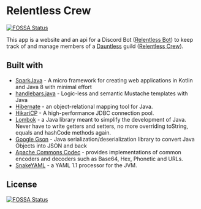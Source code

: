 # **Relentless Crew**
[![FOSSA Status](https://app.fossa.com/api/projects/git%2Bgithub.com%2Fmedicm%2Frelentlesscrew.svg?type=shield)](https://app.fossa.com/projects/git%2Bgithub.com%2Fmedicm%2Frelentlesscrew?ref=badge_shield)


This app is a website and an api for a Discord Bot ([Relentless Bot](https://github.com/medicm/relentlessbot)) to keep track of and manage members of a [Dauntless](https://playdauntless.com/) guild ([Relentless Crew](http://relentlesscrew.xyz)).


## **Built with**
- [SparkJava](http://sparkjava.com/) - A micro framework for creating web applications in Kotlin and Java 8 with minimal effort
- [handlebars.java](https://github.com/jknack/handlebars.java) - Logic-less and semantic Mustache templates with Java 
- [Hibernate](http://hibernate.org/) - an object-relational mapping tool for Java. 
- [HikariCP](http://brettwooldridge.github.io/HikariCP/) - A high-performance JDBC connection pool.
- [Lombok](https://projectlombok.org/) - a Java library meant to simplify the development of Java. Never have to write getters and setters, no more overriding toString, equals and hashCode methods again.
- [Google Gson](https://github.com/google/gson) - Java serialization/deserialization library to convert Java Objects into JSON and back
- [Apache Commons Codec](https://commons.apache.org/proper/commons-codec/) - provides implementations of common encoders and decoders such as Base64, Hex, Phonetic and URLs.
- [SnakeYAML](https://bitbucket.org/asomov/snakeyaml/src/default/) - a YAML 1.1 processor for the JVM.


## License
[![FOSSA Status](https://app.fossa.com/api/projects/git%2Bgithub.com%2Fmedicm%2Frelentlesscrew.svg?type=large)](https://app.fossa.com/projects/git%2Bgithub.com%2Fmedicm%2Frelentlesscrew?ref=badge_large)